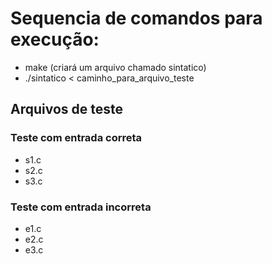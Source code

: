 # Sequencia de comandos para execução:

* make (criará um arquivo chamado sintatico)
* ./sintatico < caminho_para_arquivo_teste

## Arquivos de teste

### Teste com entrada correta
* s1.c
* s2.c
* s3.c

### Teste com entrada incorreta
* e1.c
* e2.c
* e3.c